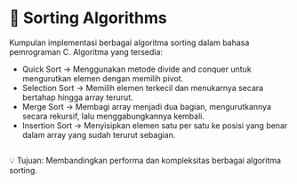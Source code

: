 # 📌 Sorting Algorithms
Kumpulan implementasi berbagai algoritma sorting dalam bahasa pemrograman C. Algoritma yang tersedia:

* Quick Sort → Menggunakan metode divide and conquer untuk mengurutkan elemen dengan memilih pivot.
* Selection Sort → Memilih elemen terkecil dan menukarnya secara bertahap hingga array terurut.
* Merge Sort → Membagi array menjadi dua bagian, mengurutkannya secara rekursif, lalu menggabungkannya kembali.
* Insertion Sort → Menyisipkan elemen satu per satu ke posisi yang benar dalam array yang sudah terurut sebagian.
## 
💡 Tujuan: Membandingkan performa dan kompleksitas berbagai algoritma sorting.
